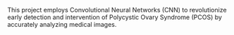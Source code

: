 This project employs Convolutional Neural Networks (CNN) to revolutionize early detection and intervention of Polycystic Ovary Syndrome (PCOS) by accurately analyzing medical images.

